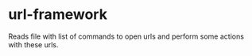 # url-framework
Reads file with list of commands to open urls and perform some actions with these urls.


